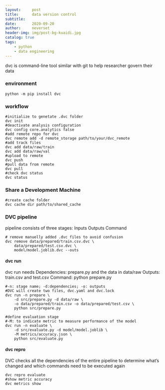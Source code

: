 ```yaml
---
layout:     post
title:      data version control
subtitle:   
date:       2020-09-20
author:     neverset
header-img: img/post-bg-kuaidi.jpg
catalog: true
tags:
    - python
    - data engineering
---
```


dvc is command-line tool similar with git to help researcher govern their data

### environment

    python -m pip install dvc

### workflow

    #initialize to genetate .dvc folder
    dvc init
    #deactivate analysis configuration
    dvc config core.analytics false
    #add remote repo for dvc
    dvc remote add -d remote_storage path/to/your/dvc_remote
    #add track files
    dvc add data/raw/train
    dvc add data/raw/val
    #upload to remote
    dvc push
    #pull data from remote
    dvc pull
    #check dvc status
    dvc status

### Share a Development Machine

    #create cache folder
    dvc cache dir path/to/shared_cache

### DVC pipeline
pipeline consists of three stages: 
Inputs
Outputs
Command

    # remove manuelly added .dvc files to avoid confusion
    dvc remove data/prepared/train.csv.dvc \
        data/prepared/test.csv.dvc \
        model/model.joblib.dvc --outs
#### dvc run
dvc run needs 
Dependencies: prepare.py and the data in data/raw
Outputs: train.csv and test.csv
Command: python prepare.py

    #-n: stage name; -d:dependencies; -o: outputs
    #DVC will create two files, dvc.yaml and dvc.lock
    dvc run -n prepare \
        -d src/prepare.py -d data/raw \
        -o data/prepared/train.csv -o data/prepared/test.csv \
        python src/prepare.py
    
    #define evaluation stage
    #-M: to indicate metric to measure performance of the model
    dvc run -n evaluate \
        -d src/evaluate.py -d model/model.joblib \
        -M metrics/accuracy.json \
        python src/evaluate.py
#### dvc repro
DVC checks all the dependencies of the entire pipeline to determine what’s changed and which commands need to be executed again

    dvc repro evaluate
    #show metric accuracy
    dvc metrics show
